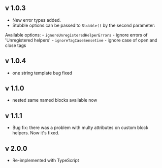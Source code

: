 ## v 1.0.3

- New error types added.
- Stubble options can be passed to `Stubble()` by the second parameter:

Available options:
    - `ignoreUnregisteredHelperErrors` - ignore errors of 'Unregistered helpers'
    - `ignoreTagCaseSensetive` - ignore case of open and close tags 

## v 1.0.4

- one string template bug fixed

## v 1.1.0

- nested same named blocks available now

## v 1.1.1

- Bug fix: there was a problem with multy attributes on custom block helpers. Now it's fixed.

## v 2.0.0

- Re-implemented with TypeScript 